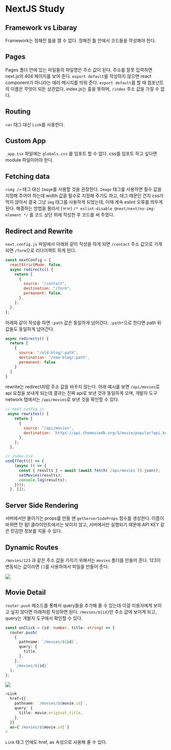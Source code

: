 # NextJS Study

## Framework vs Libaray

Framework는 정해진 틀을 깰 수 없다. 정해진 틀 안에서 코드들을 작성해야 한다.

## Pages

Pages 폴더 안에 있는 파일들의 파일명은 주소 값이 된다. 주소를 잘못 입력하면 next.js의 404 페이지를 보여 준다. `export default`를 작성하지 않으면 react component가 아니라는 에러 메시지를 띄워 준다. `export default`를 할 때 컴포넌트의 이름은 무엇이 되든 상관없다.
index.js는 홈을 뜻하며, `/index` 주소 값을 가질 수 없다.

## Routing

`<a>` 태그 대신 `Link`를 사용한다.

## Custom App

`_app.tsx` 파일에는 `globals.css` 를 임포트 할 수 없다. css를 임포트 하고 싶다면 module 파일이어야 한다.

## Fetching data

`<img />` 태그 대신 `Image`를 사용할 것을 권장한다. `Image` 태그를 사용하면 필수 값을 지정해 주어야 하는데 width 값을 필수로 지정해 주기도 하고, 태그 때문인 건지 css가 먹지 않아서 결국 그냥 `img` 태그를 사용하게 되었는데, 이때 계속 eslint 오류를 띄우게 된다. 해결하는 방법을 몰라서 (ㅠㅠ) `/* eslint-disable @next/next/no-img-element */` 를 코드 상단 위에 작성한 후 코드를 써 주었다.

## Redirect and Rewrite

`next.config.js` 파일에서 아래와 같이 작성을 하게 되면 `/contact` 주소 값으로 가게 되면 `/form`으로 리다이렉트 하게 된다.

```javascript
const nextConfig = {
  reactStrictMode: false,
  async redirects() {
    return [
      {
        source: "/contact",
        destination: "/form",
        permanent: false,
      },
    ];
  },
};
```

아래와 같이 작성을 하면 `:path` 값은 동일하게 넘어간다. `:path*`으로 한다면 path 뒤 값들도 동일하게 넘어간다.

```javascript
async redirects() {
  return [
    {
      source: "/old-blog/:path",
      destination: "/new-blog/:path",
      permanent: false
    }
  ]
}
```

rewrite는 redirect처럼 주소 값을 바꾸지 않는다. 아래 예시를 보면 `/api/movies`로 api 요청을 보내게 되는데 결과는 진짜 api로 보낸 것과 동일하게 오며, 개발자 도구 network 탭에서는 `/api/movies`로 보낸 것을 확인할 수 있다.

```javascript
// next.config.js
 async rewrites() {
    return [
      {
        source: "/api/movies",
        destination: `https://api.themoviedb.org/3/movie/popular?api_key=${API_KEY}`,
      },
    ];
  },

// index.tsx
useEffect(() => {
    (async () => {
      const { results } = await (await fetch(`/api/movies`)).json();
      setMovies(results);
      console.log(results);
    })();
  }, []);
```

## Server Side Rendering

서버에서만 돌아가는 props를 만들 땐 `getServerSideProps` 함수를 생성한다. 이름이 바뀌면 안 됨! 클라이언트에서는 보이지 않고, 서버에서만 실행되기 때문에 API KEY 같은 민감한 정보를 지울 수 있다.

## Dynamic Routes

`/movies/123` 과 같은 주소 값을 가지기 위해서는 `movies` 폴더를 만들어 준다. 123이 변동되는 값이라면 `[]`를 사용하여서 파일을 만들어 준다.

![](https://s3.us-west-2.amazonaws.com/secure.notion-static.com/30637ecb-e2be-4427-836b-59573c7eeaa2/Untitled.png?X-Amz-Algorithm=AWS4-HMAC-SHA256&X-Amz-Content-Sha256=UNSIGNED-PAYLOAD&X-Amz-Credential=AKIAT73L2G45EIPT3X45%2F20230321%2Fus-west-2%2Fs3%2Faws4_request&X-Amz-Date=20230321T071234Z&X-Amz-Expires=86400&X-Amz-Signature=bb8f3bb0beb3d3345bc8f805bbd7dcd2b4e6b02ae4ff32920c1cc7e8a53aedc2&X-Amz-SignedHeaders=host&response-content-disposition=filename%3D%22Untitled.png%22&x-id=GetObject)

## Movie Detail

`router.push` 메소드를 통해서 query들을 추가해 줄 수 있는데 이걸 이용자에게 보이고 싶지 않다면 아래처럼 작성하면 된다. `/movies/${id}`만 주소 값에 보이게 되고, query는 개발자 도구에서 확인할 수 있다.

```typescript
const onClick = (id: number, title: string) => {
  router.push(
    {
      pathname: `/movies/${id}`,
      query: {
        title,
      },
    },
    `/movies/${id}`
  );
};
```

![](https://s3.us-west-2.amazonaws.com/secure.notion-static.com/6068e432-eb07-4d83-925b-38650f09ad45/Untitled.png?X-Amz-Algorithm=AWS4-HMAC-SHA256&X-Amz-Content-Sha256=UNSIGNED-PAYLOAD&X-Amz-Credential=AKIAT73L2G45EIPT3X45%2F20230322%2Fus-west-2%2Fs3%2Faws4_request&X-Amz-Date=20230322T044614Z&X-Amz-Expires=86400&X-Amz-Signature=ce93eac587f95ddbedf7ce2aa74c083f450735f773971a12c8f0093916804ef3&X-Amz-SignedHeaders=host&response-content-disposition=filename%3D%22Untitled.png%22&x-id=GetObject)

```typescript
<Link
  href={{
    pathname: `/movies/${movie.id}`,
    query: {
      title: movie.original_title,
    },
  }}
  as={`/movies/${movie.id}`}
>
```

`Link` 태그 안에도 href, as 속성으로 사용해 줄 수 있다.
